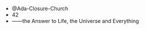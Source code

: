 - @Ada-Closure-Church
-   42
- ——the Answer to Life, the Universe and Everything
<!---
Ada-Closure-Church/Ada-Closure-Church is a ✨ special ✨ repository because its `README.md` (this file) appears on your GitHub profile.
You can click the Preview link to take a look at your changes.
--->
